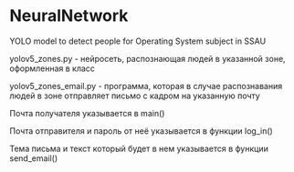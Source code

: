 # NeuralNetwork
YOLO model to detect people for Operating System subject in SSAU

yolov5_zones.py - нейросеть, распознающая людей в указанной зоне, оформленная в класс

yolov5_zones_email.py - программа, которая в случае распознавания людей в зоне отправляет письмо с кадром на указанную почту

Почта получателя указывается в main()

Почта отправителя и пароль от неё указывается в функции log_in()

Тема письма и текст который будет в нем указывается в функции send_email()
